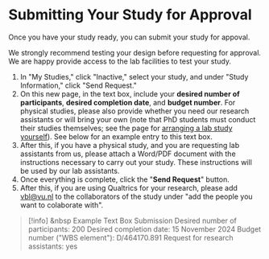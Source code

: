 
# Submitting Your Study for Approval

Once you have your study ready, you can submit your study for appoval. 

We strongly recommend testing your design before requesting for approval. We are happy provide access to the lab facilities to test your study.

1. In "My Studies," click "Inactive," select your study, and under "Study Information," click "Send Request."
2. On this new page, in the text box, include your **desired number of participants**, **desired completion date**, and **budget number**. For physical studies, please also provide whether you need our research assistants or will bring your own (note that PhD students must conduct their studies themselves; see the page for [arranging a lab study yourself](arranging-lab-study-yourself)). See below for an example entry to this text box. 
3. After this, if you have a physical study, and you are requesting lab assistants from us, please attach a Word/PDF document with the instructions necessary to carry out your study. These instructions will be used by our lab assistants.
4. Once everything is complete, click the "**Send Request**" button.
5. After this, if you are using Qualtrics for your research, please add [vbl@vu.nl](mailto:vbl@vu.nl) to the collaborators of the study under "add the people you want to colaborate with". 

>[!info] <i class="fa-solid fa-info"></i> &nbsp Example Text Box Submission
>Desired number of participants: 200
>Desired completion date: 15 November 2024
>Budget number ("WBS element"): D/464170.891
>Request for research assistants: yes
